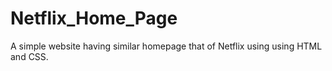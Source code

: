 # Netflix_Home_Page
A simple website having similar homepage that of Netflix using using HTML and CSS.
